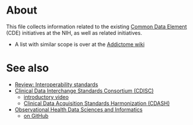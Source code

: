 # About
This file collects information related to the existing [Common Data Element](http://www.nlm.nih.gov/cde/) (CDE) initiatives at the NIH, as well as related initiatives.

* A list with similar scope is over at the [Addictome wiki](http://addictome.bitnamiapp.com/mediawiki/Common_Data_Elements)

# See also

* [Review: Interoperability standards](https://doi.org/10.6084/m9.figshare.4055496.v1)
* [Clinical Data Interchange Standards Consortium (CDISC)](https://www.cdisc.org/)
  - [introductory video](https://www.youtube.com/watch?v=qgWIgA0okzc)
  - [Clinical Data Acquisition Standards Harmonization (CDASH)](https://www.cdisc.org/standards/foundational/cdash)
* [Observational Health Data Sciences and Informatics](https://ohdsi.org/)
  - [on GitHub](https://github.com/OHDSI/)
